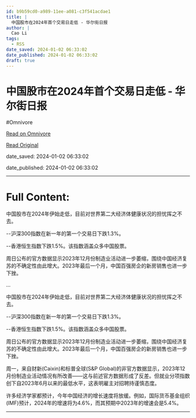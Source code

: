 ```yaml
---
id: b9b59cd0-a989-11ee-a081-c3f541acdae1
title: |
  中国股市在2024年首个交易日走低 - 华尔街日报
author: |
  Cao Li
tags:
  - RSS
date_saved: 2024-01-02 06:33:02
date_published: 2024-01-02 06:33:02
draft: true
---
```


# 中国股市在2024年首个交易日走低 - 华尔街日报
#Omnivore

[Read on Omnivore](https://omnivore.app/me/2024-18ccaf29d72)

[Read Original](https://cn.wsj.com/amp/articles/%E4%B8%AD%E5%9B%BD%E8%82%A1%E7%A5%A8%E5%9C%A82024%E5%B9%B4%E9%A6%96%E4%B8%AA%E4%BA%A4%E6%98%93%E6%97%A5%E8%B5%B0%E4%BD%8E-68025e2e)

date_saved: 2024-01-02 06:33:02

date_published: 2024-01-02 06:33:02

--- 

# Full Content: 

中国股市在2024年伊始走低，目前对世界第二大经济体健康状况的担忧挥之不去。

\--沪深300指数在新一年的第一个交易日下跌1.3%。

\--香港恒生指数下跌1.5%。该指数涵盖众多中国股票。

周日公布的官方数据显示2023年12月份制造业活动进一步萎缩，围绕中国经济复苏的不确定性由此增大。2023年最后一个月，中国百强房企的新房销售也进一步下挫。

...

中国股市在2024年伊始走低，目前对世界第二大经济体健康状况的担忧挥之不去。

\--沪深300指数在新一年的第一个交易日下跌1.3%。

\--香港恒生指数下跌1.5%。该指数涵盖众多中国股票。

周日公布的官方数据显示2023年12月份制造业活动进一步萎缩，围绕中国经济复苏的不确定性由此增大。2023年最后一个月，中国百强房企的新房销售也进一步下挫。

周一，来自财新(Caixin)和标普全球(S&P Global)的非官方数据显示，2023年12月份制造业活动情况有所改善——这与前述官方数据形成了反差。但就业分项指数创下自2023年6月以来的最低水平，这表明雇主对招聘持谨慎态度。

许多经济学家都预计，今年中国经济的增长速度将放缓。例如，国际货币基金组织(IMF)预计，2024年的增速将为4.6%，而其预期中2023年的增速会是5.4%。

---

